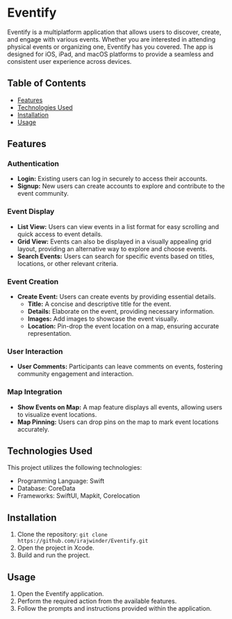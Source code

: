 # Eventify

Eventify is a multiplatform application that allows users to discover, create, and engage with various events. Whether you are interested in attending physical events or organizing one, Eventify has you covered. The app is designed for iOS, iPad, and macOS platforms to provide a seamless and consistent user experience across devices.

## Table of Contents
- [Features](#features)
- [Technologies Used](#technologies-used)
- [Installation](#Installation)
- [Usage](#usage)

## Features

### Authentication
- **Login:** Existing users can log in securely to access their accounts.
- **Signup:** New users can create accounts to explore and contribute to the event community.

### Event Display
- **List View:** Users can view events in a list format for easy scrolling and quick access to event details.
- **Grid View:** Events can also be displayed in a visually appealing grid layout, providing an alternative way to explore and choose events.
- **Search Events:** Users can search for specific events based on titles, locations, or other relevant criteria.

### Event Creation
- **Create Event:** Users can create events by providing essential details.
  - **Title:** A concise and descriptive title for the event.
  - **Details:** Elaborate on the event, providing necessary information.
  - **Images:** Add images to showcase the event visually.
  - **Location:** Pin-drop the event location on a map, ensuring accurate representation.

### User Interaction
- **User Comments:** Participants can leave comments on events, fostering community engagement and interaction.

### Map Integration
- **Show Events on Map:** A map feature displays all events, allowing users to visualize event locations.
- **Map Pinning:** Users can drop pins on the map to mark event locations accurately.

## Technologies Used

This project utilizes the following technologies:

- Programming Language: Swift
- Database: CoreData
- Frameworks: SwiftUI, Mapkit, Corelocation

## Installation
1. Clone the repository: `git clone https://github.com/irajwinder/Eventify.git`
2. Open the project in Xcode.
3. Build and run the project.

## Usage
1. Open the Eventify application.
2. Perform the required action from the available features.
3. Follow the prompts and instructions provided within the application.
